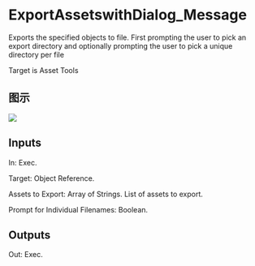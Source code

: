 # ExportAssetswithDialog_Message

Exports the specified objects to file. First prompting the user to pick an export directory and optionally prompting the user to pick a unique directory per file

Target is Asset Tools

## 图示

![]($-20221218-18475577.png)

## Inputs

In: Exec.

Target: Object Reference.

Assets to Export: Array of Strings. List of assets to export.

Prompt for Individual Filenames: Boolean.  

## Outputs

Out: Exec.

